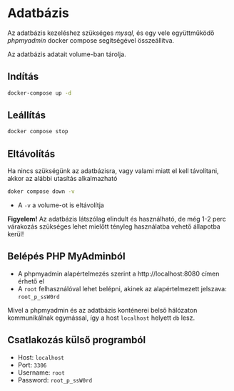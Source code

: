 # Adatbázis

Az adatbázis kezeléshez szükséges *mysql*, és egy vele együttműködő *phpmyadmin* docker compose segítségével összeállítva.

Az adatbázis adatait volume-ban tárolja.

## Indítás

```bash
docker-compose up -d
```

## Leállítás

```bash
docker compose stop
```

## Eltávolítás

Ha nincs szükségünk az adatbázisra, vagy valami miatt el kell távolítani, akkor az alábbi utasítás alkalmazható

```bash
doker compose down -v
```

 - A `-v` a volume-ot is eltávolítja

**Figyelem!** Az adatbázis látszólag elindult és használható, de még 1-2 perc várakozás szükséges lehet mielőtt tényleg használatba vehető állapotba kerül!

## Belépés PHP MyAdminból

 - A phpmyadmin alapértelmezés szerint a http://localhost:8080 címen érhető el
 - A `root` felhasználóval lehet belépni, akinek az alapértelmezett jelszava: `root_p_ssW0rd`
 
 Mivel a phpmyadmin és az adatbázis konténerei belső hálózaton kommunikálnak egymással, így a host `localhost` helyett `db` lesz.

## Csatlakozás külső programból

 - Host: `localhost`
 - Port: `3306`
 - Username: `root`
 - Password: `root_p_ssW0rd`